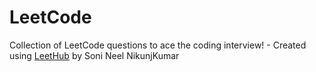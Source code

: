 # LeetCode
Collection of LeetCode questions to ace the coding interview! - Created using [LeetHub](https://github.com/QasimWani/LeetHub) by Soni Neel NikunjKumar 
